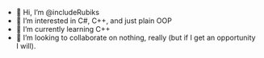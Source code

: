 - 👋 Hi, I’m @includeRubiks
- 👀 I’m interested in C#, C++, and just plain OOP
- 🌱 I’m currently learning C++
- 💞️ I’m looking to collaborate on nothing, really (but if I get an opportunity I will).
